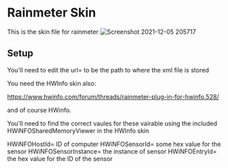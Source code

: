 # Rainmeter Skin

This is the skin file for rainmeter
![Screenshot 2021-12-05 205717](https://user-images.githubusercontent.com/27242647/144761727-631d85a9-f229-47a6-9255-4f02553d2f8b.png)

## Setup

You'll need to edit the url= to be the path to where the xml file is stored

You need the HWInfo skin also:

https://www.hwinfo.com/forum/threads/rainmeter-plug-in-for-hwinfo.528/

and of course HWinfo.

You'll need to find the correct vaules for these vairable using the included HWiNFOSharedMemoryViewer in the HWInfo skin

HWiNFOHostId= ID of computer
HWiNFOSensorId= some hex value for the sensor
HWiNFOSensorInstance= the instance of sensor
HWiNFOEntryId= the hex value for the ID of the sensor
